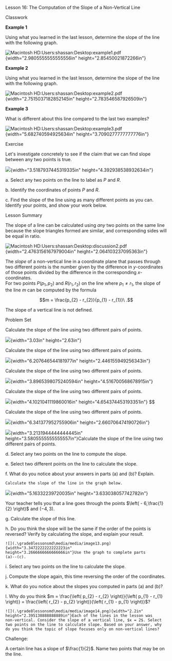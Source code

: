 Lesson 16: The Computation of the Slope of a Non-Vertical Line

Classwork

**Example 1**

Using what you learned in the last lesson, determine the slope of the
line with the following graph.

![Macintosh
HD:Users:shassan:Desktop:example1.pdf](.\grade8lessonsmd\media/media/image1.emf){width="2.9805555555555556in"
height="2.85450021872266in"}

**Example 2**

Using what you learned in the last lesson, determine the slope of the
line with the following graph.

![Macintosh
HD:Users:shassan:Desktop:example2.pdf](.\grade8lessonsmd\media/media/image2.emf){width="2.7515037182852145in"
height="2.783546587926509in"}

**Example 3**

What is different about this line compared to the last two examples?

![Macintosh
HD:Users:shassan:Desktop:example3.pdf](.\grade8lessonsmd\media/media/image3.emf){width="5.682740594925634in"
height="3.7090277777777776in"}

Exercise

Let's investigate concretely to see if the claim that we can find slope
between any two points is true.

![](.\grade8lessonsmd\media/media/image4.png){width="3.5187937445319335in"
height="4.392938538932634in"}

a.  Select any two points on the line to label as $P$ and $R.$

b.  Identify the coordinates of points $P$ and $R.$

c.  Find the slope of the line using as many different points as you
    can. Identify your points, and show your work below.

Lesson Summary

The slope of a line can be calculated using *any* two points on the same
line because the slope triangles formed are similar, and corresponding
sides will be equal in ratio.

![Macintosh
HD:Users:shassan:Desktop:discussion2.pdf](.\grade8lessonsmd\media/media/image5.emf){width="2.4763156167979004in"
height="2.064103237095363in"}

The *slope* of a non-vertical line in a coordinate plane that passes
through two different points is the number given by the difference in
$y$-coordinates of those points divided by the difference in the
corresponding $x$-coordinates.\
For two points $P\left( p_{1},p_{2} \right)$ and
$R\left( r_{1},r_{2} \right)$ on the line where $p_{1} \neq r_{1}$, the
slope of the line $m$ can be computed by the formula

$$m = \frac{p_{2} - r_{2}}{p_{1} - r_{1}}\ .$$

The slope of a vertical line is not defined.

Problem Set

Calculate the slope of the line using two different pairs of points.

![](.\grade8lessonsmd\media/media/image6.png){width="3.03in"
height="2.63in"}

Calculate the slope of the line using two different pairs of points.

![](.\grade8lessonsmd\media/media/image7.png){width="6.207646544181977in"
height="2.446155949256343in"}

Calculate the slope of the line using two different pairs of points.

![](.\grade8lessonsmd\media/media/image8.png){width="3.8965398075240594in"
height="4.516700568678915in"}

Calculate the slope of the line using two different pairs of points.

![](.\grade8lessonsmd\media/media/image9.png){width="4.1021041119860016in"
height="4.654374453193351in"}
$$

Calculate the slope of the line using two different pairs of points.

![](.\grade8lessonsmd\media/media/image10.png){width="6.341377952755906in"
height="2.660706474190726in"}

![](.\grade8lessonsmd\media/media/image11.png){width="3.2131944444444445in"
height="3.5805555555555557in"}Calculate the slope of the line using two
different pairs of points.

d.  Select any two points on the line to compute the slope.

e.  Select two different points on the line to calculate the slope.

f.  What do you notice about your answers in parts (a) and (b)? Explain.

    Calculate the slope of the line in the graph below.

![](.\grade8lessonsmd\media/media/image12.png){width="5.16332239720035in"
height="3.633038057742782in"}

Your teacher tells you that a line goes through the points
$\left( - 6,\frac{1}{2} \right)$ and $( - 4,3)$.

g.  Calculate the slope of this line.

h.  Do you think the slope will be the same if the order of the points
    is reversed? Verify by calculating the slope, and explain your
    result.

    ![](.\grade8lessonsmd\media/media/image13.png){width="3.3472222222222223in"
    height="3.2666666666666666in"}Use the graph to complete parts
    (a)--(c).

i.  Select any two points on the line to calculate the slope.

j.  Compute the slope again, this time reversing the order of the
    coordinates.

k.  What do you notice about the slopes you computed in parts (a) and
    (b)?

l.  Why do you think
    $m = \frac{\left( p_{2} - r_{2} \right)}{\left( p_{1} - r_{1} \right)} = \frac{\left( r_{2} - p_{2} \right)}{\left( r_{1} - p_{1} \right)}$?

    ![](.\grade8lessonsmd\media/media/image14.png){width="2.2in"
    height="2.395138888888889in"}Each of the lines in the lesson was
    non-vertical. Consider the slope of a vertical line, $x = 2$. Select
    two points on the line to calculate slope. Based on your answer, why
    do you think the topic of slope focuses only on non-vertical lines?

Challenge:

A certain line has a slope of $\frac{1}{2}$. Name two points that may be
on the line.
